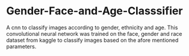 # Gender-Face-and-Age-Classsifier
A cnn to classify images according to gender, ethnicity and age.
This convolutional neural network was trained on the face, gender and race dataset from kaggle to classify images based on the afore mentioned parameters.

